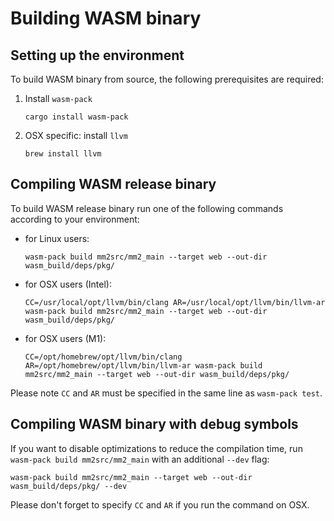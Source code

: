# Building WASM binary

## Setting up the environment

To build WASM binary from source, the following prerequisites are required:

1. Install `wasm-pack`
   ```
   cargo install wasm-pack
   ```
2. OSX specific: install `llvm`
   ```
   brew install llvm
   ```

## Compiling WASM release binary

To build WASM release binary run one of the following commands according to your environment:

- for Linux users:
   ```
   wasm-pack build mm2src/mm2_main --target web --out-dir wasm_build/deps/pkg/
   ```
- for OSX users (Intel):
   ```
   CC=/usr/local/opt/llvm/bin/clang AR=/usr/local/opt/llvm/bin/llvm-ar wasm-pack build mm2src/mm2_main --target web --out-dir wasm_build/deps/pkg/
   ```
- for OSX users (M1):
   ```
   CC=/opt/homebrew/opt/llvm/bin/clang AR=/opt/homebrew/opt/llvm/bin/llvm-ar wasm-pack build mm2src/mm2_main --target web --out-dir wasm_build/deps/pkg/
   ```

Please note `CC` and `AR` must be specified in the same line as `wasm-pack test`.

## Compiling WASM binary with debug symbols

If you want to disable optimizations to reduce the compilation time, run `wasm-pack build mm2src/mm2_main` with an additional `--dev` flag:
```
wasm-pack build mm2src/mm2_main --target web --out-dir wasm_build/deps/pkg/ --dev
```

Please don't forget to specify `CC` and `AR` if you run the command on OSX.